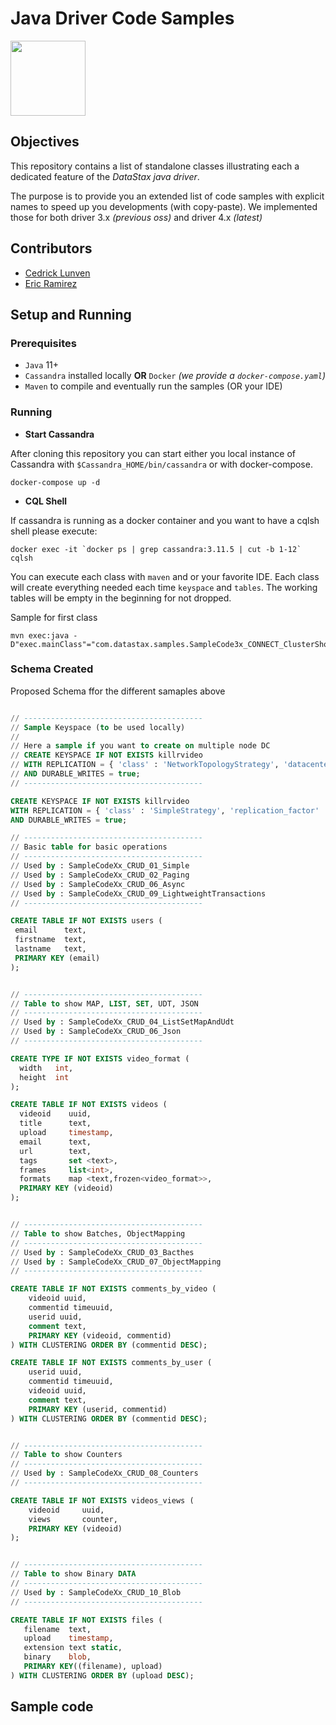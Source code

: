# Java Driver Code Samples

<img src="https://raw.githubusercontent.com/clun/java-cassandra-driver-from3x-to4x/master/example-3x/src/main/resources/cassandra_logo.png" height="120px" />


## Objectives

This repository contains a list of standalone classes illustrating each a dedicated feature of the *DataStax java driver*.

The purpose is to provide you an extended list of code samples with explicit names to speed up you developments (with copy-paste). We implemented those for both driver 3.x *(previous oss)* and driver 4.x *(latest)*

## Contributors

* [Cedrick Lunven](https://github.com/clun)
* [Eric Ramirez](https://github.com/flightc) 


## Setup and Running

### Prerequisites

* `Java` 11+
* `Cassandra` installed locally **OR**  `Docker` *(we provide a `docker-compose.yaml`)*
* `Maven` to compile and eventually run the samples (OR your IDE)


### Running

* **Start Cassandra** 

After cloning this repository you can start either you local instance of Cassandra with `$Cassandra_HOME/bin/cassandra` or with docker-compose.

```
docker-compose up -d
```

* **CQL Shell** 

If cassandra is running as a docker container and you want to have a cqlsh shell please execute:

```
docker exec -it `docker ps | grep cassandra:3.11.5 | cut -b 1-12` cqlsh
```

You can execute each class with `maven` and or your favorite IDE. Each class will create everything needed each time `keyspace` and `tables`. The working tables will be empty in the beginning for not dropped.

Sample for first class
```
mvn exec:java -D"exec.mainClass"="com.datastax.samples.SampleCode3x_CONNECT_ClusterShowMetaData"
```

### Schema Created

Proposed Schema ffor the different samaples above

```sql

// ----------------------------------------
// Sample Keyspace (to be used locally)
// 
// Here a sample if you want to create on multiple node DC
// CREATE KEYSPACE IF NOT EXISTS killrvideo 
// WITH REPLICATION = { 'class' : 'NetworkTopologyStrategy', 'datacenter1' : 3 }
// AND DURABLE_WRITES = true;
// ----------------------------------------

CREATE KEYSPACE IF NOT EXISTS killrvideo 
WITH REPLICATION = { 'class' : 'SimpleStrategy', 'replication_factor' : 1 }
AND DURABLE_WRITES = true;

// ----------------------------------------
// Basic table for basic operations
// ----------------------------------------
// Used by : SampleCodeXx_CRUD_01_Simple
// Used by : SampleCodeXx_CRUD_02_Paging
// Used by : SampleCodeXx_CRUD_06_Async
// Used by : SampleCodeXx_CRUD_09_LightweightTransactions
// ----------------------------------------

CREATE TABLE IF NOT EXISTS users (
 email      text,
 firstname  text,
 lastname   text,
 PRIMARY KEY (email)
);


// ----------------------------------------
// Table to show MAP, LIST, SET, UDT, JSON
// ----------------------------------------
// Used by : SampleCodeXx_CRUD_04_ListSetMapAndUdt
// Used by : SampleCodeXx_CRUD_06_Json
// ----------------------------------------

CREATE TYPE IF NOT EXISTS video_format (
  width   int,
  height  int
);

CREATE TABLE IF NOT EXISTS videos (
  videoid    uuid,
  title      text,
  upload     timestamp,
  email      text,
  url        text,
  tags       set <text>,
  frames     list<int>,
  formats    map <text,frozen<video_format>>,
  PRIMARY KEY (videoid)
);


// ----------------------------------------
// Table to show Batches, ObjectMapping
// ----------------------------------------
// Used by : SampleCodeXx_CRUD_03_Bacthes
// Used by : SampleCodeXx_CRUD_07_ObjectMapping
// ----------------------------------------

CREATE TABLE IF NOT EXISTS comments_by_video (
    videoid uuid,
    commentid timeuuid,
    userid uuid,
    comment text,
    PRIMARY KEY (videoid, commentid)
) WITH CLUSTERING ORDER BY (commentid DESC);

CREATE TABLE IF NOT EXISTS comments_by_user (
    userid uuid,
    commentid timeuuid,
    videoid uuid,
    comment text,
    PRIMARY KEY (userid, commentid)
) WITH CLUSTERING ORDER BY (commentid DESC);


// ----------------------------------------
// Table to show Counters
// ----------------------------------------
// Used by : SampleCodeXx_CRUD_08_Counters
// ----------------------------------------

CREATE TABLE IF NOT EXISTS videos_views (
    videoid     uuid,
    views       counter,
    PRIMARY KEY (videoid)
);


// ----------------------------------------
// Table to show Binary DATA
// ----------------------------------------
// Used by : SampleCodeXx_CRUD_10_Blob
// ----------------------------------------

CREATE TABLE IF NOT EXISTS files (
   filename  text,
   upload    timestamp,
   extension text static,
   binary    blob,
   PRIMARY KEY((filename), upload)
) WITH CLUSTERING ORDER BY (upload DESC);


```

## Sample code



